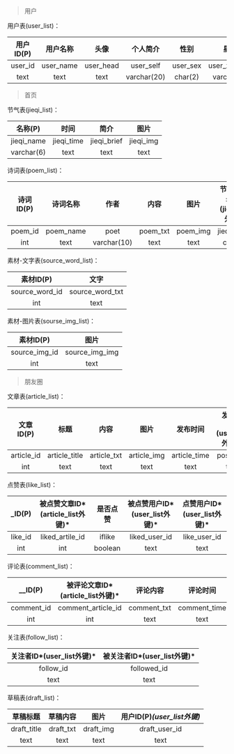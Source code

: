 > 用户

用户表(user_list)：

| 用户ID(P) | 用户名称  |   头像    |  个人简介   |   性别   |     星座     |
| :-------: | :-------: | :-------: | :---------: | :------: | :----------: |
|  user_id  | user_name | user_head |  user_self  | user_sex | user_xingzuo |
|   text    |   text    |   text    | varchar(20) | char(2)  |  varchar(6)  |



> 首页

节气表(jieqi_list)：

|  名称(P)   |    时间    |    简介     |   图片    |
| :--------: | :--------: | :---------: | :-------: |
| jieqi_name | jieqi_time | jieqi_brief | jieqi_img |
| varchar(6) |    text    |    text     |   text    |

诗词表(poem_list)：

| 诗词ID(P) | 诗词名称  |    作者     |   内容   |   图片   | 节气/节日名称*(jieqi_list外键)* |
| :-------: | :-------: | :---------: | :------: | :------: | :-----------------------------: |
|  poem_id  | poem_name |    poet     | poem_txt | poem_img |           jieqi_name            |
|    int    |   text    | varchar(10) |   text   |   text   |             char(6)             |

素材-文字表(source_word\_list)：

|   素材ID(P)    |      文字       |
| :------------: | :-------------: |
| source_word_id | source_word_txt |
|      int       |      text       |

素材-图片表(sourse_img_list)：

|   素材ID(P)   |      图片      |
| :-----------: | :------------: |
| source_img_id | source_img_img |
|      int      |      text      |



> 朋友圈

文章表(article_list)：

| 文章ID(P)  |     标题      |    内容     |    图片     |   发布时间   | 发布者ID*(user_list外键)* |
| :--------: | :-----------: | :---------: | :---------: | :----------: | :-----------------------: |
| article_id | article_title | article_txt | article_img | article_time |         poster_id         |
|    int     |     text      |    text     |    text     |     text     |           text            |

点赞表(like_list)：

| \_ID(P) | 被点赞文章ID*(article_list外键)* | 是否点赞 | 被点赞用户ID*(user_list外键)* | 点赞用户ID*(user_list外键)* |
| :-----: | :------------------------------: | :------: | :---------------------------: | :-------------------------: |
| like_id |         liked_artile_id          |  iflike  |         liked_user_id         |        like_user_id         |
|   int   |               int                | boolean  |             text              |            text             |

评论表(comment_list)：

|  \__ID(P)  | 被评论文章ID*(article_list外键)* |  评论内容   |   评论时间   | 评论者ID*(user_list外键)* |
| :--------: | :------------------------------: | :---------: | :----------: | :-----------------------: |
| comment_id |        comment_article_id        | comment_txt | comment_time |      comment_user_id      |
|    int     |               int                |    text     |     text     |           text            |

关注表(follow_list)：

| 关注者ID*(user_list外键)* | 被关注者ID*(user_list外键)* |
| :-----------------------: | :-------------------------: |
|         follow_id         |         followed_id         |
|           text            |            text             |

草稿表(draft_list)：

|  草稿标题   | 草稿内容  |   图片    | 用户ID(P)*(user_list外键)* |
| :---------: | :-------: | :-------: | :------------------------: |
| draft_title | draft_txt | draft_img |       draft_user_id        |
|    text     |   text    |   text    |            text            |

